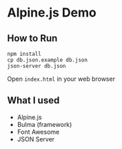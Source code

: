 # Alpine.js Demo

## How to Run
```
npm install
cp db.json.example db.json
json-server db.json
```
Open `index.html` in your web browser

## What I used
- Alpine.js
- Bulma (framework)
- Font Awesome
- JSON Server
